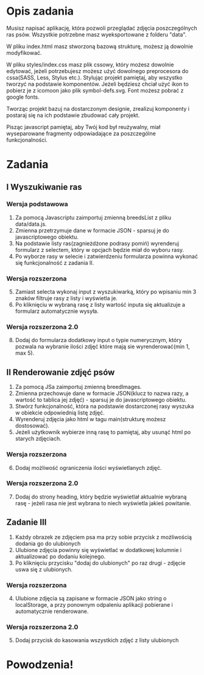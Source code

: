 # Opis zadania

Musisz napisać aplikację, która pozwoli przeglądać zdjęcia poszczególnych ras psów.
Wszystkie potrzebne masz wyeksportowane z folderu "data".

W pliku index.html masz stworzoną bazową strukturę, możesz ją dowolnie modyfikować.

W pliku styles/index.css masz plik cssowy, który możesz dowolnie edytować, jeżeli potrzebujesz możesz użyć dowolnego preprocesora do cssa(SASS, Less, Stylus etc.).
Stylując projekt pamiętaj, aby wszystko tworzyć na podstawie komponentów. Jeżeli będziesz chciał użyć ikon to pobierz je z icomoon jako plik symbol-defs.svg.
Font możesz pobrać z google fonts.

Tworząc projekt bazuj na dostarczonym designie, zrealizuj komponenty i postaraj się na ich podstawie zbudować cały projekt.

Pisząc javascript pamiętaj, aby Twój kod był reużywalny, miał wyseparowane fragmenty odpowiadające za poszczególne funkcjonalności.

# Zadania

## I Wyszukiwanie ras

### Wersja podstawowa

1. Za pomocą Javascriptu zaimportuj zmienną breedsList z pliku data/data.js.
2. Zmienna przetrzymuje dane w formacie JSON - sparsuj je do javascriptowego obiektu.
3. Na podstawie listy ras(zagnieżdżone podrasy pomiń) wyrenderuj formularz z selectem, który w opcjach będzie miał do wyboru rasy.
4. Po wyborze rasy w selecie i zatwierdzeniu formularza powinna wykonać się funkcjonalność z zadania II.

### Wersja rozszerzona

5. Zamiast selecta wykonaj input z wyszukiwarką, który po wpisaniu min 3 znaków filtruje rasy z listy i wyświetla je.
6. Po kliknięciu w wybraną rasę z listy wartość inputa się aktualizuje a formularz automatycznie wysyła.

### Wersja rozszerzona 2.0

8. Dodaj do formularza dodatkowy input o typie numerycznym, który pozwala na wybranie ilości zdjęć które mają sie wyrenderować(min 1, max 5).

## II Renderowanie zdjęć psów

1. Za pomocą JSa zaimportuj zmienną breedImages.
2. Zmienna przechowuje dane w formacie JSON(klucz to nazwa razy, a wartość to tablica jej zdjęć) - sparsuj je do javascriptowego obiektu.
3. Stwórz funkcjonalność, która na podstawie dostarczonej rasy wyszuka w obiekcie odpowiednią listę zdjęć.
4. Wyrenderuj zdjęcia jako html w tagu main(strukturę możesz dostosować).
5. Jeżeli użytkownik wybierze inną rasę to pamiętaj, aby usunąć html po starych zdjęciach.

### Wersja rozszerzona

6. Dodaj możliwość ograniczenia ilości wyświetlanych zdjęć.

### Wersja rozszerzona 2.0

7. Dodaj do strony heading, który będzie wyświetlał aktualnie wybraną rasę - jeżeli rasa nie jest wybrana to niech wyświetla jakieś powitanie.

## Zadanie III

1. Każdy obrazek ze zdjęciem psa ma przy sobie przycisk z możliwością dodania go do ulubionych
2. Ulubione zdjęcia powinny się wyświetlać w dodatkowej kolumnie i aktualizować po dodaniu kolejnego.
3. Po kliknięciu przycisku "dodaj do ulubionych" po raz drugi - zdjęcie uswa się z ulubionych.

### Wersja rozszerzona

4. Ulubione zdjęcia są zapisane w formacie JSON jako string o localStorage, a przy ponownym odpaleniu aplikacji pobierane i automatycznie renderowane.

### Wersja rozszerzona 2.0

5. Dodaj przycisk do kasowania wszystkich zdjęć z listy ulubionych

# Powodzenia!
